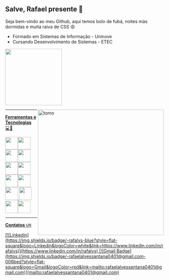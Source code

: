 ## Salve, Rafael presente 👊
Seja bem-vindo ao meu Github, aqui temos bolo de fubá, noites más dormidas e muita raiva de CSS 😡

- Formado em Sistemas de Informação - Uninove
- Cursando Desenvolvimento de Sistemas - ETEC

<div>
<a href="https://github.com/rafalvs">
<img loading="lazy" height="180em" src="https://github-readme-stats.vercel.app/api?rafalvs&show_icons=true&theme=dracula&include_all_commits=true&count_private=true"/>
</div>

<img src="https://www.nuuvem.com/lp/pt/ruff-ghanor/images/reliquia-tome.png" alt="tomo" min-width="400px" max-width="400px" width="400px" align="right">

---

<p>
  <strong>Ferramentas e Tecnologias</strong> 💻🚀
</p>

<div align="left">
<img loading="lazy" src="https://cdn.jsdelivr.net/gh/devicons/devicon/icons/git/git-original.svg" width="40" height="40"/><img loading="lazy" src="https://cdn.jsdelivr.net/gh/devicons/devicon@latest/icons/css3/css3-original.svg" width="40" height="40"/><img loading="lazy" src="https://cdn.jsdelivr.net/gh/devicons/devicon@latest/icons/html5/html5-original.svg" width="40" height="40"/><img loading="lazy" src="https://cdn.jsdelivr.net/gh/devicons/devicon@latest/icons/javascript/javascript-original.svg" width="40" height="40"/><img loading="lazy" src="https://cdn.jsdelivr.net/gh/devicons/devicon@latest/icons/react/react-original.svg" width="40" height="40"/><img loading="lazy" src="https://cdn.jsdelivr.net/gh/devicons/devicon@latest/icons/c/c-plain.svg" width="40" height="40" /><img loading="lazy" src="https://cdn.jsdelivr.net/gh/devicons/devicon@latest/icons/python/python-original.svg" width="40" height="40"/><img loading="lazy" src="https://cdn.jsdelivr.net/gh/devicons/devicon@latest/icons/linux/linux-original.svg" width="40" height="40"/><img loading="lazy" src="https://cdn.jsdelivr.net/gh/devicons/devicon@latest/icons/ubuntu/ubuntu-original.svg" width="40" height="40"/>         
<img loading="lazy" src="https://cdn.jsdelivr.net/gh/devicons/devicon@latest/icons/debian/debian-original.svg" width="40" height="40"/><img loading="lazy" src="https://cdn.jsdelivr.net/gh/devicons/devicon@latest/icons/photoshop/photoshop-original.svg" width="40" height="40"/><img loading="lazy" src="https://cdn.jsdelivr.net/gh/devicons/devicon@latest/icons/premierepro/premierepro-plain.svg" width="40" height="40"/>          
</div>

---

<p>
  <strong>Contatos</strong> 📞✉
</p>

<div align="left">
[![Linkedin](https://img.shields.io/badge/-rafalvs-blue?style=flat-square&logo=Linkedin&logoColor=white&link=https://www.linkedin.com/in/rafalvs)](https://www.linkedin.com/in/rafalvs)
[![Gmail Badge](https://img.shields.io/badge/-rafaelalvessantana0401@gmail.com-006bed?style=flat-square&logo=Gmail&logoColor=red&link=mailto:rafaelalvessantana0401@gmail.com)](mailto:rafaelalvessantana0401@gmail.com)
</div>
